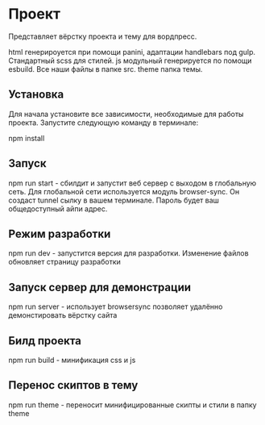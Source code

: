 # Проект

Представляет вёрстку проекта и тему для вордпресс.

html генерироуется при помощи panini, адаптации handlebars под gulp. Стандартный scss для стилей. js модульный генерируется по помощи esbuild. Все наши файлы в папке src. theme папка темы.

## Установка

Для начала установите все зависимости, необходимые для работы проекта. Запустите следующую команду в терминале:

npm install

## Запуск

npm run start - сбилдит и запустит веб сервер с выходом в глобальную сеть.
Для глобальной сети используется модуль browser-sync.
Он создаст tunnel сылку в вашем терминале. Пароль будет ваш общедоступный айпи адрес.

## Режим разработки

npm run dev - запустится версия для разработки. Изменение файлов обновляет страницу разработки

## Запуск сервер для демонстрации

npm run server - использует browsersync позволяет удалённо демонстировать вёрстку сайта

## Билд проекта

npm run build - минификация css и js

## Перенос скиптов в тему

npm run theme - переносит минифицированные скипты и стили в папку theme
